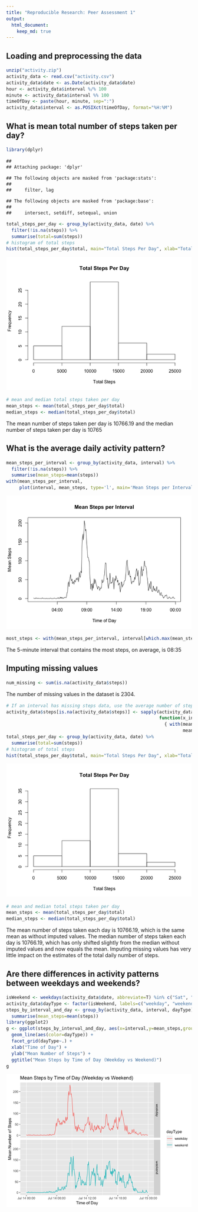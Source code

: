 ```yaml
---
title: "Reproducible Research: Peer Assessment 1"
output: 
  html_document:
    keep_md: true
---
```



## Loading and preprocessing the data

```r
unzip("activity.zip")
activity_data <- read.csv("activity.csv")
activity_data$date <- as.Date(activity_data$date)
hour <- activity_data$interval %/% 100
minute <- activity_data$interval %% 100
timeOfDay <- paste(hour, minute, sep=":")
activity_data$interval <- as.POSIXct(timeOfDay, format="%H:%M")
```

## What is mean total number of steps taken per day?

```r
library(dplyr)
```

```
## 
## Attaching package: 'dplyr'
```

```
## The following objects are masked from 'package:stats':
## 
##     filter, lag
```

```
## The following objects are masked from 'package:base':
## 
##     intersect, setdiff, setequal, union
```

```r
total_steps_per_day <- group_by(activity_data, date) %>%
  filter(!is.na(steps)) %>%
  summarise(total=sum(steps))
# histogram of total steps
hist(total_steps_per_day$total, main="Total Steps Per Day", xlab="Total Steps", ylab="Frequency")
```

![](PA1_template_files/figure-html/meanStepsPerDay-1.png)<!-- -->

```r
# mean and median total steps taken per day
mean_steps <- mean(total_steps_per_day$total)
median_steps <- median(total_steps_per_day$total)
```
The mean number of steps taken per day is 10766.19 and the median number of steps taken per day is 10765

## What is the average daily activity pattern?


```r
mean_steps_per_interval <- group_by(activity_data, interval) %>%
  filter(!is.na(steps)) %>%
  summarise(mean_steps=mean(steps))
with(mean_steps_per_interval, 
     plot(interval, mean_steps, type='l', main='Mean Steps per Interval', xlab="Time of Day", ylab="Mean Steps"))
```

![](PA1_template_files/figure-html/averageDailyPattern-1.png)<!-- -->

```r
most_steps <- with(mean_steps_per_interval, interval[which.max(mean_steps)])
```

The 5-minute interval that contains the most steps, on average, is 08:35

## Imputing missing values

```r
num_missing <- sum(is.na(activity_data$steps))
```
The number of missing values in the dataset is 2304.

```r
# If an interval has missing steps data, use the average number of steps for that interval for imputation
activity_data$steps[is.na(activity_data$steps)] <- sapply(activity_data$interval[is.na(activity_data$steps)],
                                                          function(x_interval) 
                                                            { with(mean_steps_per_interval,
                                                                   mean_steps[interval==x_interval])})
total_steps_per_day <- group_by(activity_data, date) %>%
  summarise(total=sum(steps))
# histogram of total steps
hist(total_steps_per_day$total, main="Total Steps Per Day", xlab="Total Steps", ylab="Frequency")
```

![](PA1_template_files/figure-html/missingValues2-1.png)<!-- -->

```r
# mean and median total steps taken per day
mean_steps <- mean(total_steps_per_day$total)
median_steps <- median(total_steps_per_day$total)
```

The mean number of steps taken each day is 10766.19, which is the same mean as without imputed values. The median number of steps taken each day is 10766.19, which has only shifted slightly from the median without imputed values and now equals the mean. Imputing missing values has very little impact on the estimates of the total daily number of steps.

## Are there differences in activity patterns between weekdays and weekends?

```r
isWeekend <- weekdays(activity_data$date, abbreviate=T) %in% c("Sat", "Sun")
activity_data$dayType <- factor(isWeekend, labels=c("weekday", "weekend"))
steps_by_interval_and_day <- group_by(activity_data, interval, dayType) %>%
  summarise(mean_steps=mean(steps))
library(ggplot2)
g <- ggplot(steps_by_interval_and_day, aes(x=interval,y=mean_steps,group=dayType)) +
  geom_line(aes(color=dayType)) +
  facet_grid(dayType~.) +
  xlab("Time of Day") +
  ylab("Mean Number of Steps") +
  ggtitle("Mean Steps by Time of Day (Weekday vs Weekend)")
g
```

![](PA1_template_files/figure-html/weekdaysVsWeekends-1.png)<!-- -->
